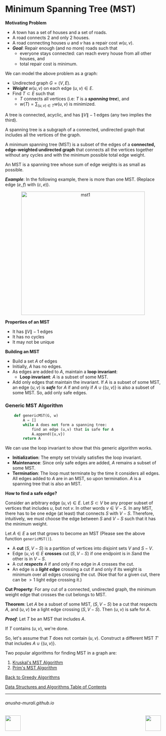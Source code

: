 # Minimum Spanning Tree (MST)

**Motivating Problem**

- A town has a set of houses and a set of roads.
- A road connects 2 and only 2 houses.
- A road connecting houses $u$ and $v$ has a repair cost $w(u,v)$.
- ***Goal***: Repair enough (and no more) roads such that
    - everyone stays connected: can reach every house from all other houses, and
    - total repair cost is minimum.

We can model the above problem as a graph:
- Undirected graph $G = (V,E)$.
- ***Weight*** $w(u,v)$ on each edge $(u, v) \in E$.
- Find $T \subset E$ such that
    - $T$ connects all vertices (i.e: $T$ is a ***spanning tree***), and
    - $w(T) = \sum_{(u,v) \in T} w(u,v)$ is minimized.
    


A tree is connected, acyclic, and has $\|V\|-1$ edges (any two implies the third).

A spanning tree is a subgraph of a connected, undirected graph that includes all the vertices of the graph.

A minimum spanning tree (MST) is a subset of the edges of a **connected, edge-weighted undirected graph** that connects all the vertices together without any cycles and with the minimum possible total edge weight.

An MST is a spanning tree whose sum of edge weights is as small as possible.

***Example***: In the following example, there is more than one MST. (Replace edge $(e, f)$ with $(c,e)$).
<p align="center">
<img width="400" alt="mst1" src="https://github.com/user-attachments/assets/a297bfa8-7506-4aec-ab46-6556971ea4ab" />
</p>

**Properties of an MST**
- It has $\|V\|-1$ edges
- It has no cycles
- It may not be unique

**Building an MST**
- Build a set $A$ of edges
- Initially, $A$ has no edges.
- As edges are added to $A$, maintain a **loop invariant**:
  - **Loop invariant**: $A$ is a subset of some MST.
- Add only edges that maintain the invariant. If $A$ is a subset of some MST, an edge $(u,v)$ is ***safe*** for $A$ if and only if $A \cup \{(u,v)\}$ is also a subset of some MST. So, add only safe edges.

### Generic MST Algorithm

```python
    def genericMST(G, w)
        A = []
        while A does not form a spanning tree:
            find an edge (u,v) that is safe for A
            A.append({u,v})
        return A
```
We can use the loop invariant to show that this generic algorithm works.

- **Initialization**: The empty set trivially satisfies the loop invariant.
- **Maintenance**: Since only safe edges are added, $A$ remains a subset of some MST.
- **Termination**: The loop must terminate by the time it considers all edges. All edges added to $A$ are in an MST, so upon termination. $A$ is a spanning tree that is also an MST.

**How to find a safe edge?**

Consider an arbitrary edge $(u, v) \in E$. Let $S \subset V$ be any proper subset of vertices that includes $u$, but not $v$. In other words $v \in V - S$. In any MST, there has to be one edge (at least) that connects $S$ with $V-S$. Therefore, intuitively, we must choose the edge between $S$ and $V-S$ such that it has the minimum weight.

Let $A \in E$ a set that grows to become an MST (Please see the above function `genericMST()`).

- A **cut** $(S, V-S)$ is a partition of vertices into disjoint sets $V$ and $S-V$.
- Edge $(u,v) \in E$ **crosses** cut $(S, V-S)$ if one endpoint is in $S$and the other is in $V-S$.
- A cut ***respects*** $A$ if and only if no edge in $A$ crosses the cut.
- An edge is a ***light edge*** crossing a cut if and only if its weight is minimum over all edges crossing the cut. (Noe that for a given cut, there can be $> 1$ light edge crossing it.)

**Cut Property**: For any cut of a connected, undirected graph, the minimum weight edge that crosses the cut belongs to MST.


**Theorem**: Let $A$ be a subset of some MST, $(S, V - S)$ be a cut that respects $A$, and $(u, v)$ be a light edge crossing $(S, V-S)$. Then $(u,v)$ is safe for $A$.

***Proof***: Let $T$ be an MST that includes $A$. 

If $T$ contains $(u, v)$, we're done.

So, let's assume that $T$ does not contain $(u,v)$. Construct a different MST $T'$ that includes $A \cup \{(u,v)\}$.




Two popular algorithms for finding MST in a graph are:
1. [Kruskal's MST Algorithm](./kruskal.md)
2. [Prim's MST Algorithm](./prim.md)

[Back to Greedy Algorithms](./greedy.md)

[Data Structures and Algorithms Table of Contents](./cs124.md)

* * *
###### anusha-murali.github.io

<img src="https://github.com/anusha-murali/anusha-murali.github.io/assets/111596338/639243aa-2857-4595-a65a-7852762bb002" width="50" height="50" align="left">

[<img src="https://github.com/user-attachments/assets/989cfb30-4fb8-40f8-a812-8a054869aa32" width="50" height="50" align="right">](../index.md)

